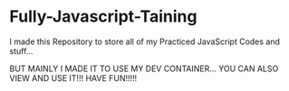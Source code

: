 # Fully-Javascript-Taining
 I made this Repository to store all of my Practiced JavaScript Codes and stuff...

 
 BUT MAINLY I MADE IT TO USE MY DEV CONTAINER... YOU CAN ALSO VIEW AND USE IT!!! HAVE FUN!!!!!
